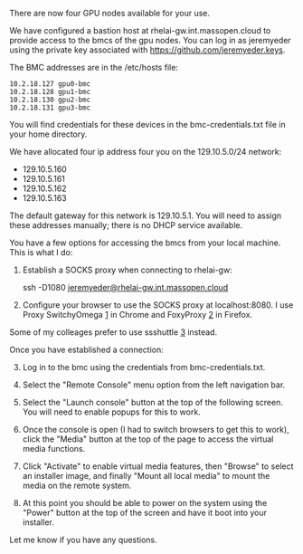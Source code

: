 There are now four GPU nodes available for your use.

We have configured a bastion host at rhelai-gw.int.massopen.cloud to
provide access to the bmcs of the gpu nodes. You can log in as jeremyeder
using the private key associated with https://github.com/jeremyeder.keys.

The BMC addresses are in the /etc/hosts file:

    10.2.18.127 gpu0-bmc
    10.2.18.128 gpu1-bmc
    10.2.18.130 gpu2-bmc
    10.2.18.131 gpu3-bmc

You will find credentials for these devices in the bmc-credentials.txt
file in your home directory.

We have allocated four ip address four you on the 129.10.5.0/24
network:

- 129.10.5.160
- 129.10.5.161
- 129.10.5.162
- 129.10.5.163

The default gateway for this network is 129.10.5.1. You will need to
assign these addresses manually; there is no DHCP service available.

You have a few options for accessing the bmcs from your local machine.
This is what I do:

1. Establish a SOCKS proxy when connecting to rhelai-gw:

    ssh -D1080 jeremyeder@rhelai-gw.int.massopen.cloud

2. Configure your browser to use the SOCKS proxy at localhost:8080. I
   use Proxy SwitchyOmega [1] in Chrome and FoxyProxy [2] in Firefox.

Some of my colleages prefer to use ssshuttle [3] instead.

Once you have established a connection:

3. Log in to the bmc using the credentials from bmc-credentials.txt.

4. Select the "Remote Console" menu option from the left navigation
   bar.

5. Select the "Launch console" button at the top of the following
   screen. You will need to enable popups for this to work.

6. Once the console is open (I had to switch browsers to get this to
   work), click the "Media" button at the top of the page to access
   the virtual media functions.

7. Click "Activate" to enable virtual media features, then "Browse" to
   select an installer image, and finally "Mount all local media" to
   mount the media on the remote system.

8. At this point you should be able to power on the system using the
   "Power" button at the top of the screen and have it boot into your
   installer.

Let me know if you have any questions.

[1]: https://chromewebstore.google.com/detail/proxy-switchyomega/padekgcemlokbadohgkifijomclgjgif
[2]: https://addons.mozilla.org/en-US/firefox/addon/foxyproxy-standard/
[3]: https://github.com/sshuttle/sshuttle

